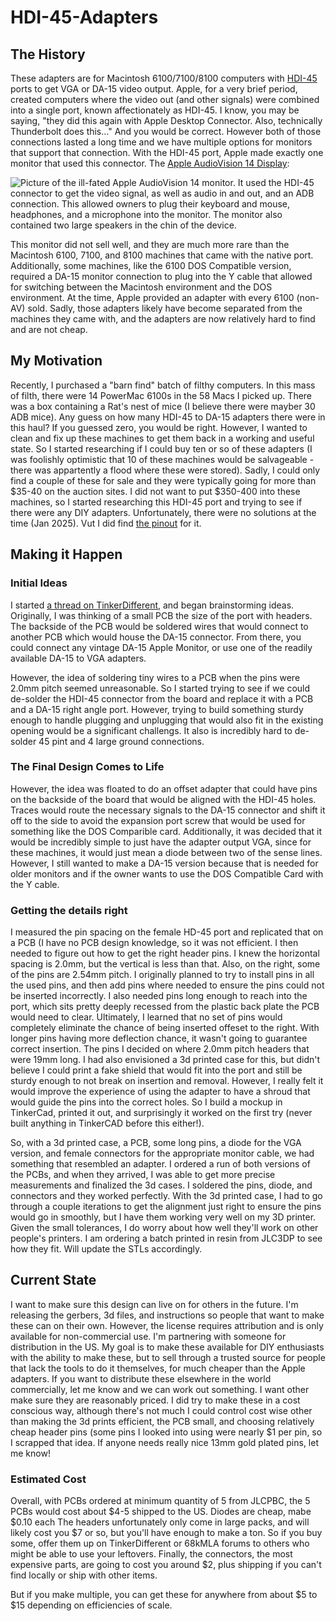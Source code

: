 # HDI-45-Adapters

## The History
These adapters are for Macintosh 6100/7100/8100 computers with [HDI-45](https://en.wikipedia.org/wiki/HDI-45_connector) ports to get VGA or DA-15 video output. Apple, for a very brief period, created computers where the video out (and other signals) were combined into a single port, known affectionately as HDI-45.  I know, you may be saying, "they did this again with Apple Desktop Connector.  Also, technically Thunderbolt does this..."  And you would be correct.  However both of those connections lasted a long time and we have multiple options for monitors that support that connection.  With the HDI-45 port, Apple made exactly one monitor that used this connector.  The [Apple AudioVision 14 Display](https://en.wikipedia.org/wiki/Apple_AudioVision_14_Display): 

![Picture of the ill-fated Apple AudioVision 14 monitor.  It used the HDI-45 connector to get the video signal, as well as audio in and out, and an ADB connection. This allowed owners to plug their keyboard and mouse, headphones, and a microphone into the monitor. The monitor also contained two large speakers in the chin of the device.](https://upload.wikimedia.org/wikipedia/commons/c/cf/Apple_AudioVision_14_Display.png)

This monitor did not sell well, and they are much more rare than the Macintosh 6100, 7100, and 8100 machines that came with the native port.  Additionally, some machines, like the 6100 DOS Compatible version, required a DA-15 monitor connection to plug into the Y cable that allowed for switching between the Macintosh environment and the DOS environment. At the time, Apple provided an adapter with every 6100 (non-AV) sold.  Sadly, those adapters likely have become separated from the machines they came with, and the adapters are now relatively hard to find and are not cheap.  

## My Motivation

Recently, I purchased a "barn find" batch of filthy computers.  In this mass of filth, there were 14 PowerMac 6100s in the 58 Macs I picked up.  There was a box containing a Rat's nest of mice (I believe there were mayber 30 ADB mice).  Any guess on how many HDI-45 to DA-15 adapters there were in this haul?  If you guessed zero, you would be right.  However, I wanted to clean and fix up these machines to get them back in a working and useful state.  So I started researching if I could buy ten or so of these adapters (I was foolishly optimistic that 10 of these machines would be salvageable - there was appartently a flood where these were stored).  Sadly, I could only find a couple of these for sale and they were typically going for more than $35-40 on the auction sites.  I did not want to put $350-400 into these machines, so I started researching this HDI-45 port and trying to see if there were any DIY adapters.  Unfortunately, there were no solutions at the time (Jan 2025).  Vut I did find [the pinout](https://en.wikipedia.org/wiki/HDI-45_connector#Technical) for it.  

## Making it Happen 

### Initial Ideas 

I started [a thread on TinkerDifferent](https://tinkerdifferent.com/threads/need-solution-for-hdi-45-to-db-15-connectors-for-video-out.4056/), and began brainstorming ideas.  Originally, I was thinking of a small PCB the size of the port with headers.  The backside of the PCB would be soldered wires that would connect to another PCB which would house the DA-15 connector.  From there, you could connect any vintage DA-15 Apple Monitor, or use one of the readily available DA-15 to VGA adapters. 

However, the idea of soldering tiny wires to a PCB when the pins were 2.0mm pitch seemed unreasonable.  So I started trying to see if we could de-solder the HDI-45 connector from the board and replace it with a PCB and a DA-15 right angle port. However, trying to build something sturdy enough to handle plugging and unplugging that would also fit in the existing opening would be a significant challengs.  It also is incredibly hard to de-solder 45 pint and 4 large ground connections.  

### The Final Design Comes to Life

However, the idea was floated to do an offset adapter that could have pins on the backside of the board that would be aligned with the HDI-45 holes.  Traces would route the necessary signals to the DA-15 connector and shift it off to the side to avoid the expansion port screw that would be used for something like the DOS Comparible card.  Additionally, it was decided that it would be incredibly simple to just have the adapter output VGA, since for these machines, it would just mean a diode between two of the sense lines.  However, I still wanted to make a DA-15 version because that is needed for older monitors and if the owner wants to use the DOS Compatible Card with the Y cable. 

### Getting the details right
I measured the pin spacing on the female HD-45 port and replicated that on a PCB (I have no PCB design knowledge, so it was not efficient.  I then needed to figure out how to get the right header pins.  I knew the horizontal spacing is 2.0mm, but the vertical is less than that.  Also, on the right, some of the pins are 2.54mm pitch.  I originally planned to try to install pins in all the used pins, and then add pins where needed to ensure the pins could not be inserted incorrectly.  I also needed pins long enough to reach into the port, which sits pretty deeply recessed from the plastic back plate the PCB would need to clear.  Ultimately, I learned that no set of pins would completely eliminate the chance of being inserted offeset to the right.  With longer pins having more deflection chance, it wasn't going to guarantee correct insertion. The pins I decided on where 2.0mm pitch headers that were 19mm long. I had also envisioned a 3d printed case for this, but didn't believe I could print a fake shield that would fit into the port and still be sturdy enough to not break on insertion and removal.  However, I really felt it would improve the experience of using the adapter to have a shroud that would guide the pins into the correct holes.  So I build a mockup in TinkerCad, printed it out, and surprisingly it worked on the first try (never built anything in TinkerCAD before this either!). 

So, with a 3d printed case, a PCB, some long pins, a diode for the VGA version, and female connectors for the appropriate monitor cable, we had something that resembled an adapter.  I ordered a run of both versions of the PCBs, and when they arrived, I was able to get more precise measurements and finalized the 3d cases.  I soldered the pins, diode, and connectors and they worked perfectly.  With the 3d printed case, I had to go through a couple iterations to get the alignment just right to ensure the pins would go in smoothly, but I have them working very well on my 3D printer.  Given the small tolerances, I do worry about how well they'll work on other people's printers.  I am ordering a batch printed in resin from JLC3DP to see how they fit.  Will update the STLs accordingly. 

## Current State

I want to make sure this design can live on for others in the future.  I'm releasing the gerbers, 3d files, and instructions so people that want to make these can on their own. However, the license requires attribution and is only available for non-commercial use.  I'm partnering with someone for distribution in the US.  My goal is to make these available for DIY enthusiasts with the ability to make these, but to sell through a trusted source for people that lack the tools to do it themselves, for much cheaper than the Apple adapters.  If you want to distribute these elsewhere in the world commercially, let me know and we can work out something.  I want other make sure they are reasonably priced.  I did try to make these in a cost conscious way, although there's not much I could control cost wise other than making the 3d prints efficient, the PCB small, and choosing relatively cheap header pins (some pins I looked into using were nearly $1 per pin, so I scrapped that idea.  If anyone needs really nice 13mm gold plated pins, let me know!

### Estimated Cost
Overall, with PCBs ordered at minimum quantity of 5 from JLCPBC, the 5 PCBs would cost about $4-5 shipped to the US.  Diodes are cheap, mabe $0.10 each The headers unfortunately only come in large packs, and will likely cost you $7 or so, but you'll have enough to make a ton.  So if you buy some, offer them up on TinkerDifferent or 68kMLA forums to others who might be able to use your leftovers.  Finally, the connectors, the most expensive parts, are going to cost you around $2, plus shipping if you can't find locally or ship with other items.  

But if you make multiple, you can get these for anywhere from about $5 to $15 depending on efficiencies of scale.  
